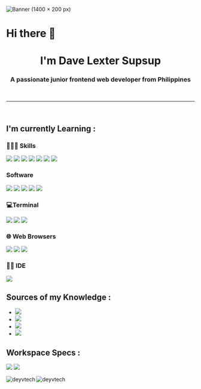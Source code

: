![Banner (1400 × 200 px)](https://user-images.githubusercontent.com/92702144/197099573-e6e23d18-684d-4827-8c9b-e1aac4d32ada.jpg)
 
<h1>Hi there 👋</h1>
<h1 align="center">I'm Dave Lexter Supsup</h1>
<h3 align="center">A passionate junior frontend web developer from Philippines</h3>
<br>

---
 
<br>

## I'm currently Learning :
### 👩🏾‍💻 Skills
<img src="https://img.shields.io/badge/HTML5-E34F26?style=flat-square&logo=html5&logoColor=white" /> <img src="https://img.shields.io/badge/CSS3-1572B6?style=flat-square&logo=css3&logoColor=white" /> <img src="https://img.shields.io/badge/JavaScript-F7DF1E?style=flat-square&logo=JavaScript&logoColor=white" /> <img src="https://img.shields.io/badge/Sass-CC6699?style=flat-square&logo=sass&logoColor=white" /> <img src="https://img.shields.io/badge/Tailwind_CSS-38B2AC?style=flat-square&logo=tailwind-css&logoColor=white" /> <img src="https://img.shields.io/badge/npm-CB3837?style=flat-square&logo=npm&logoColor=white" /> <img src="https://img.shields.io/badge/Node.js-43853D?style=Flat-square&logo=node.js&logoColor=white" />

### Software
<img src="https://img.shields.io/badge/Adobe%20Illustrator-FF9A00?style=Flat-square&logo=adobe%20illustrator&logoColor=white" /> <img src="https://img.shields.io/badge/Adobe%20Lightroom-31A8FF?style=Flat-square&logo=Adobe%20Lightroom&logoColor=white" /> <img src="https://img.shields.io/badge/Adobe%20Photoshop-31A8FF?style=Flat-square&logo=Adobe%20Photoshop&logoColor=black"/> <img src="https://img.shields.io/badge/Canva-%2300C4CC.svg?&style=Flat-square&logo=Canva&logoColor=white" /> <img src="https://img.shields.io/badge/Figma-F24E1E?style=Flat-square&logo=figma&logoColor=white" />

### 💻Terminal
<img src="https://img.shields.io/badge/GIT-E44C30?style=flat-square&logo=git&logoColor=white" /> <img src="https://img.shields.io/badge/powershell-5391FE?style=flat-square&logo=powershell&logoColor=white" /> <img src="https://img.shields.io/badge/windows%20terminal-4D4D4D?style=flat-square&logo=windows%20terminal&logoColor=white"> 

### 🌐 Web Browsers
<img src="https://img.shields.io/badge/Brave-FB542B?style=flat-square&logo=Brave&logoColor=white" /> <img src="https://img.shields.io/badge/Firefox_Browser-FF7139?style=flat-square&logo=Firefox-Browser&logoColor=white" /> <img src="https://img.shields.io/badge/Google_chrome-4285F4?style=flat-square&logo=Google-chrome&logoColor=white" />

### ✍🏻 IDE
<img src="https://img.shields.io/badge/Visual_Studio-5C2D91?style=Flat-square&logo=visual%20studio&logoColor=white" />   

## Sources of my Knowledge :

- <img src="https://img.shields.io/badge/Codecademy-FFF0E5?style=Flat-square&logo=codecademy&logoColor=303347" />
- <img src="https://img.shields.io/badge/freecodecamp-27273D?style=Flat-square&logo=freecodecamp&logoColor=white" />
- <img src="https://img.shields.io/badge/Udemy-A100FF?style=Flat-square&logo=Udemy&logoColor=white" />
- <img src="https://img.shields.io/badge/MDN_Web_Docs-black?style=Flat-square&logo=mdnwebdocs&logoColor=white" />

## Workspace Specs :
<img src="https://img.shields.io/badge/NVIDIA-GTX1650-76B900?style=Flat-square&logo=nvidia&logoColor=white" /> <img src="https://img.shields.io/badge/Windows-ACER_NITRO_5-0078D6?style=Flat-square&logo=windows&logoColor=white" />


 <img align="left" src="https://github-readme-stats.vercel.app/api/top-langs?username=deyvtech&show_icons=true&locale=en&layout=compact" alt="deyvtech" />





 <img align="left" src="https://github-readme-stats.vercel.app/api?username=deyvtech&theme=midnight-purple&show_icons=true&count_private=true" alt="deyvtech" />
